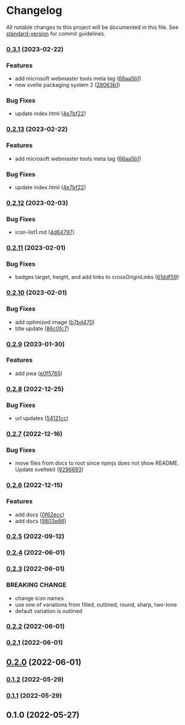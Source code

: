 # Changelog

All notable changes to this project will be documented in this file. See [standard-version](https://github.com/conventional-changelog/standard-version) for commit guidelines.

### [0.3.1](https://github.com/shinokada/svelte-google-materialdesign-icons/compare/v0.2.12...v0.3.1) (2023-02-22)


### Features

* add microsoft webmaster tools meta tag ([66aa5b1](https://github.com/shinokada/svelte-google-materialdesign-icons/commit/66aa5b1a3e1d7cb505a1d3ddd7e2dd5604dc132c))
* new svelte packaging system 2 ([28063b1](https://github.com/shinokada/svelte-google-materialdesign-icons/commit/28063b1dbe54e905f3e479f0c1129d46c7f2a660))


### Bug Fixes

* update index.html ([4e7bf22](https://github.com/shinokada/svelte-google-materialdesign-icons/commit/4e7bf220f7ec385303f3b0cbc00788c9395b175d))

### [0.2.13](https://github.com/shinokada/svelte-google-materialdesign-icons/compare/v0.2.12...v0.2.13) (2023-02-22)

### Features

- add microsoft webmaster tools meta tag ([66aa5b1](https://github.com/shinokada/svelte-google-materialdesign-icons/commit/66aa5b1a3e1d7cb505a1d3ddd7e2dd5604dc132c))

### Bug Fixes

- update index.html ([4e7bf22](https://github.com/shinokada/svelte-google-materialdesign-icons/commit/4e7bf220f7ec385303f3b0cbc00788c9395b175d))

### [0.2.12](https://github.com/shinokada/svelte-google-materialdesign-icons/compare/v0.2.11...v0.2.12) (2023-02-03)

### Bug Fixes

- icon-list1.md ([4d64797](https://github.com/shinokada/svelte-google-materialdesign-icons/commit/4d64797b6335820e0a449c82a35512741cc0611e))

### [0.2.11](https://github.com/shinokada/svelte-google-materialdesign-icons/compare/v0.2.10...v0.2.11) (2023-02-01)

### Bug Fixes

- badges target, height, and add links to crossOriginLinks ([61ddf59](https://github.com/shinokada/svelte-google-materialdesign-icons/commit/61ddf59a8290204262c07538fcc66ab1f2cf6d29))

### [0.2.10](https://github.com/shinokada/svelte-google-materialdesign-icons/compare/v0.2.9...v0.2.10) (2023-02-01)

### Bug Fixes

- add optimized image ([b7bd470](https://github.com/shinokada/svelte-google-materialdesign-icons/commit/b7bd47034423b6df328bcacfd17c3981fe4e9b2b))
- title update ([86c0fc7](https://github.com/shinokada/svelte-google-materialdesign-icons/commit/86c0fc747d796a6f55f424d9c11da18eb1e4637e))

### [0.2.9](https://github.com/shinokada/svelte-google-materialdesign-icons/compare/v0.2.8...v0.2.9) (2023-01-30)

### Features

- add pwa ([e0f5765](https://github.com/shinokada/svelte-google-materialdesign-icons/commit/e0f5765297a4610959cda4efbb0314befa54a59e))

### [0.2.8](https://github.com/shinokada/svelte-google-materialdesign-icons/compare/v0.2.7...v0.2.8) (2022-12-25)

### Bug Fixes

- url updates ([54121cc](https://github.com/shinokada/svelte-google-materialdesign-icons/commit/54121ccecc5ce01da50be1f1191942b07d18a743))

### [0.2.7](https://github.com/shinokada/svelte-google-materialdesign-icons/compare/v0.2.6...v0.2.7) (2022-12-16)

### Bug Fixes

- move files from docs to root since npmjs does not show README. Update sveltekit ([9296693](https://github.com/shinokada/svelte-google-materialdesign-icons/commit/9296693040dac72245244a1c484f975a78b5a219))

### [0.2.6](https://github.com/shinokada/svelte-google-materialdesign-icons/compare/v0.2.5...v0.2.6) (2022-12-15)

### Features

- add docs ([0f62ecc](https://github.com/shinokada/svelte-google-materialdesign-icons/commit/0f62ecc7d7f04cde66337a05b4045a6dc8514b13))
- add docs ([9803e86](https://github.com/shinokada/svelte-google-materialdesign-icons/commit/9803e866ced515a827f58fb73ab56239089b20f3))

### [0.2.5](https://github.com/shinokada/svelte-google-materialdesign-icons/compare/v0.2.4...v0.2.5) (2022-09-12)

### [0.2.4](https://github.com/shinokada/svelte-google-materialdesign-icons/compare/v0.2.3...v0.2.4) (2022-06-01)

### [0.2.3](https://github.com/shinokada/svelte-google-materialdesign-icons/compare/v0.2.2...v0.2.3) (2022-06-01)

### BREAKING CHANGE

- change icon names
- use one of variations from filled, outlined, round, sharp, two-tone
- default variation is outlined

### [0.2.2](https://github.com/shinokada/svelte-google-materialdesign-icons/compare/v0.2.1...v0.2.2) (2022-06-01)

### [0.2.1](https://github.com/shinokada/svelte-google-materialdesign-icons/compare/v0.2.0...v0.2.1) (2022-06-01)

## [0.2.0](https://github.com/shinokada/svelte-google-materialdesign-icons/compare/v0.1.2...v0.2.0) (2022-06-01)

### [0.1.2](https://github.com/shinokada/svelte-google-materialdesign-icons/compare/v0.1.1...v0.1.2) (2022-05-29)

### [0.1.1](https://github.com/shinokada/svelte-google-materialdesign-icons/compare/v0.1.0...v0.1.1) (2022-05-29)

## 0.1.0 (2022-05-27)

